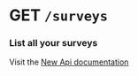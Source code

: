 # GET `/surveys`

### List all your surveys

Visit the [New Api documentation](https://diduenjoy.github.io/docs/#get-code-surveys-code)
